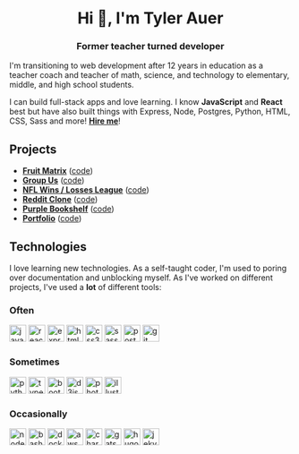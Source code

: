 <h1 align="center">Hi 👋, I'm Tyler Auer</h1>
<h3 align="center">Former teacher turned developer</h3>

I'm transitioning to web development after 12 years in education as a teacher coach and teacher of math, science, and technology to elementary, middle, and high school students.

I can build full-stack apps and love learning. I know **JavaScript** and **React** best but have also built things with Express, Node, Postgres, Python, HTML, CSS, Sass and more! [**Hire me**](https://tylerauer.com/)!

## Projects

- **[Fruit Matrix](https://fruit.tylerauer.com/)** ([code](https://github.com/TylerAuer/fruit))
- **[Group Us](https://groupus.tylerauer.com/)** ([code](https://github.com/TylerAuer/groups))
- **[NFL Wins / Losses League](https://nfl.tylerauer.com/)** ([code](https://github.com/TylerAuer/nfl-wins-losses))
- **[Reddit Clone](https://reddit.tylerauer.com/)** ([code](https://github.com/TylerAuer/reddit-clone-2))
- **[Purple Bookshelf](https://books.tylerauer.com/)** ([code](https://github.com/TylerAuer/bookshelf))
- **[Portfolio](https://tylerauer.com/)** ([code](https://github.com/TylerAuer/TylerAuer.github.io))

## Technologies

I love learning new technologies. As a self-taught coder, I'm used to poring over documentation and unblocking myself. As I've worked on different projects, I've used a **lot** of different tools:

### Often

<p>
<img src="https://devicons.github.io/devicon/devicon.git/icons/javascript/javascript-original.svg" alt="javascript" width="30" height="30"/>
<img src="https://devicons.github.io/devicon/devicon.git/icons/react/react-original-wordmark.svg" alt="react" width="30" height="30"/>
<img src="https://devicons.github.io/devicon/devicon.git/icons/express/express-original-wordmark.svg" alt="express" width="30" height="30"/>
<img src="https://devicons.github.io/devicon/devicon.git/icons/html5/html5-original-wordmark.svg" alt="html5" width="30" height="30"/>
<img src="https://devicons.github.io/devicon/devicon.git/icons/css3/css3-original-wordmark.svg" alt="css3" width="30" height="30"/>
<img src="https://devicons.github.io/devicon/devicon.git/icons/sass/sass-original.svg" alt="sass" width="30" height="30"/>
<img src="https://devicons.github.io/devicon/devicon.git/icons/postgresql/postgresql-original-wordmark.svg" alt="postgresql" width="30" height="30"/>
<img src="https://www.vectorlogo.zone/logos/git-scm/git-scm-icon.svg" alt="git" width="30" height="30"/>
</p>

### Sometimes

<p>
<img src="https://devicons.github.io/devicon/devicon.git/icons/python/python-original.svg" alt="python" width="30" height="30"/>
<img src="https://devicons.github.io/devicon/devicon.git/icons/typescript/typescript-original.svg" alt="typescript" width="30" height="30"/>
<img src="https://devicons.github.io/devicon/devicon.git/icons/bootstrap/bootstrap-plain.svg" alt="bootstrap" width="30" height="30"/>
<img src="https://devicons.github.io/devicon/devicon.git/icons/d3js/d3js-original.svg" alt="d3js" width="30" height="30"/>
<img src="https://devicons.github.io/devicon/devicon.git/icons/photoshop/photoshop-plain.svg" alt="photoshop" width="30" height="30"/>
<img src="https://www.vectorlogo.zone/logos/adobe_illustrator/adobe_illustrator-icon.svg" alt="illustrator" width="30" height="30"/>
</p>

### Occasionally

<p>
<img src="https://devicons.github.io/devicon/devicon.git/icons/nodejs/nodejs-original-wordmark.svg" alt="nodejs" width="30" height="30"/>
<img src="https://www.vectorlogo.zone/logos/gnu_bash/gnu_bash-icon.svg" alt="bash" width="30" height="30"/>
<img src="https://devicons.github.io/devicon/devicon.git/icons/docker/docker-original-wordmark.svg" alt="docker" width="30" height="30"/>
<img src="https://devicons.github.io/devicon/devicon.git/icons/amazonwebservices/amazonwebservices-original-wordmark.svg" alt="aws" width="30" height="30"/>
<img src="https://www.chartjs.org/media/logo-title.svg" alt="chartjs" width="30" height="30"/>
<img src="https://www.vectorlogo.zone/logos/gatsbyjs/gatsbyjs-icon.svg" alt="gatsby" width="30" height="30"/>
<img src="https://api.iconify.design/logos-hugo.svg" alt="hugo" width="30" height="30"/>
<img src="https://www.vectorlogo.zone/logos/jekyllrb/jekyllrb-icon.svg" alt="jekyll" width="30" height="30"/>
</p>
